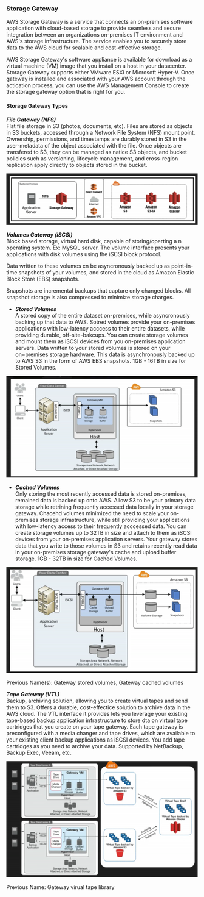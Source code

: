 ### Storage Gateway  

AWS Storage Gateway is a service that connects an on-premises software application with cloud-based storage to provide seamless and secure integration between an organizations on-premises IT environment and AWS's storage infrastructure. The service enables you to securely store data to the AWS cloud for scalable and cost-effective storage.

AWS Storage Gateway's software appliance is available for download as a virtual machine (VM) image that you install on a host in your datacenter. Storage Gateway supports either VMware ESXi or Microsoft Hyper-V. Once gateway is installed and associated with your AWS account through the actication process, you can use the AWS Management Console to create the storage gateway option that is right for you.

#### Storage Gateway Types

**_File Gateway (NFS)_**  
Flat file storage in S3 (photos, documents, etc). Files are stored as objects in S3 buckets, accessed through a Network File System (NFS) mount point. Ownership, permissions, and timestamps are durably stored in S3 in the user-metadata of the object associated with the file. Once objects are transfered to S3, they can be managed as natice S3 objects, and bucket policies such as versioning, lifecycle management, and cross-region replication apply directly to objects stored in the bucket.

![](images/2018-04-29-12-24-13.png)

**_Volumes Gateway (iSCSI)_**  
Block based storage, virtual hard disk, capable of storing/operting a n operating system. Ex: MySQL server. The volume interface presents your applications with disk volumes using the iSCSI block protocol.

Data written to these volumes cn be asyncronously backed up as point-in-time snapshots of your volumes, and stored in the cloud as Amazon Elastic Block Store (EBS) snapshots.

Snapshots are incremental backups that capture only changed blocks. All snapshot storage is also compressed to minimize storage charges. 

  - **_Stored Volumes_**  
  A stored copy of the entire dataset on-premises, while asyncronously backing up that data to AWS. Sotred volumes provide your on-premises applications with low-latency acccess to their entire datasets, while providing durable, off-site-bakcups. You can create storage volumes and mount them as iSCSI devices from you on-premises application servers. Data written to your stored volumes is stored on your on=premises storage hardware. This data is asynchronously backed up to AWS S3 in the form of AWS EBS snapshots. 1GB - 16TB in size for Stored Volumes.

![](images/2018-04-29-12-33-11.png)
  - **_Cached Volumes_**  
 Only storing the most recently accessed data is stored on-premises, remained data is backed up onto AWS. Allow S3 to be your primary data storage while retrining frequently accessed data locally in your storage gateway. Chacehd volumes minimized the need to scale your on-premises storage infrastructure, while still providing your applications with low-latency access to their frequently acccessed data. You can create storage volumes up to 32TB in size and attach to them as iSCSI devices from your on-premises application servers. Your gateway stores data that you write to those volumes in S3 and retains recently read data in your on-premises storage gateway's cache and upload buffer storage. 1GB - 32TB in size for Cached Volumes.

![](images/2018-04-29-12-59-05.png)

Previous Name(s): Gateway stored volumes, Gateway cached volumes

**_Tape Gateway (VTL)_**  
Backup, archiving solution, allowing you to create virtual tapes and send them to S3. Offers a durable, cost-effectice solution to archive data in the AWS cloud. The VTL interface it provides lets you leverage your existing tape-based backup application infrastructure to store dta on virtual tape cartridges that you create on your tape gateway. Each tape gateway is preconfigured with a media changer and tape drives, which are available to your existing client backup applications as iSCSI devices. You add tape cartridges as you need to archive your data. Supported by NetBackup, Backup Exec, Veeam, etc.

![](images/2018-04-29-13-04-35.png)

Previous Name: Gateway virual tape library

